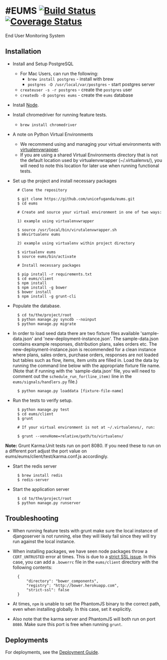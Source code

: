 #EUMS 
[![Build Status](https://snap-ci.com/unicefuganda/eums/branch/master/build_image)](https://snap-ci.com/unicefuganda/eums/branch/master)[![Coverage Status](https://img.shields.io/coveralls/unicefuganda/eums.svg)](https://coveralls.io/r/unicefuganda/eums)
====

End User Monitoring System

Installation
------------
* Install and Setup PostgreSQL
	* For Mac Users, can run the following:
		*  `brew install postgres` - install with brew
		*  `postgres -D /usr/local/var/postgres` - start postgres server
	*  `createuser -s -r postgres` - create the `postgres` user
	*  `createdb -O postgres eums` - create the `eums` database

* Install [Node](http://nodejs.org/).

* Install chromedriver for running feature tests.
	* `brew install chromedriver` 

* A note on Python Virtual Environments
	* We recommend using and managing your virtual environments with [virtualenvwrapper](http://virtualenvwrapper.readthedocs.org/). 
	* If you are using a shared Virtual Environments directory that is not the default location used by virtualenvwrapper (~/.virtualenvs/), you will need to note this location for later use when running functional tests.

* Set up the project and install necessary packages

        # Clone the repository
        
        $ git clone https://github.com/unicefuganda/eums.git
        $ cd eums

        # Create and source your virtual environment in one of two ways:
        
        1) example using virtualenvwrapper

        $ source /usr/local/bin/virutalenvwrapper.sh
        $ mkvirtualenv eums
        
        2) example using virtualenv within project directory

        $ virtualenv eums
        $ source eums/bin/activate
        
        # Install necessary packages

        $ pip install -r requirements.txt
        $ cd eums/client
        $ npm install
        $ npm install -g bower
        $ bower install
        $ npm install -g grunt-cli
        
* Populate the database.

        $ cd to/the/project/root
        $ python manage.py syncdb --noinput
        $ python manage.py migrate
        
* In order to load seed data there are two fixture files available 'sample-data.json' and 'new-deployment-instance.json'. The sample-data.json contains example responses, distribution plans, sales orders etc. The new-deployment-instance.json is recommended for a clean instance where plans, sales orders, purchase orders, responses are not loaded but tables such as flow, items, item units are filled in. Load the data by running the command line below with the appropriate fixture file name. (Note that if running with the 'sample-data.json' file, you will need to comment out the `schedule_run_for(line_item)` line in the `eums/signals/handlers.py` file.)

        $ python manage.py loaddata [fixture-file-name]

* Run the tests to verify setup. 

        $ python manage.py test
        $ cd eums/client
        $ grunt
        
        # If your virtual environment is not at ~/.virtualenvs/, run:
        
        $ grunt --venvHome=relative/path/to/virtualenv/
        
**Note:** Grunt Karma:Unit tests run on port 8080. If you need these to run on a different port adjust the port value on eums/eums/client/test/karma.conf.js accordingly.

* Start the redis server
        
        $ brew install redis
        $ redis-server

* Start the application server

        $ cd to/the/project/root
        $ python manage.py runserver
        

Troubleshooting
------------

* When running feature tests with grunt make sure the local instance of djangoserver is not running, else they will likely fail since they will try run against the local instance.

* When installing packages, we have seen node packages throw a `CERT_UNTRUSTED` error at times. This is due to a [strict SSL issue](http://bower.io/docs/config/#strict-ssl). In this case, you can add a `.bowerrc` file in the `eums/client` directory with the following contents:

        {
			"directory": "bower_components",
			"registry": "http://bower.herokuapp.com",
			"strict-ssl": false
		}
	
* At times, `npm` is unable to set the PhantomJS binary to the correct path, even when installing globally. In this case, set it explicitly.

* Also note that the karma server and PhantomJS will both run on port `8080`. Make sure this port is free when running `grunt`.


Deployments
------------

For deployments, see the [Deployment Guide](https://github.com/unicefuganda/eums/wiki/Deployment-Guide).
